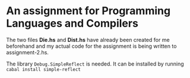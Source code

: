 # An assignment for Programming Languages and Compilers
The two files __Die.hs__ and __Dist.hs__ have already been created for me beforehand and my actual code for the assignment is being written to assignment-2.hs.

The library `Debug.SimpleReflect` is needed. It can be installed by running `cabal install simple-reflect`
